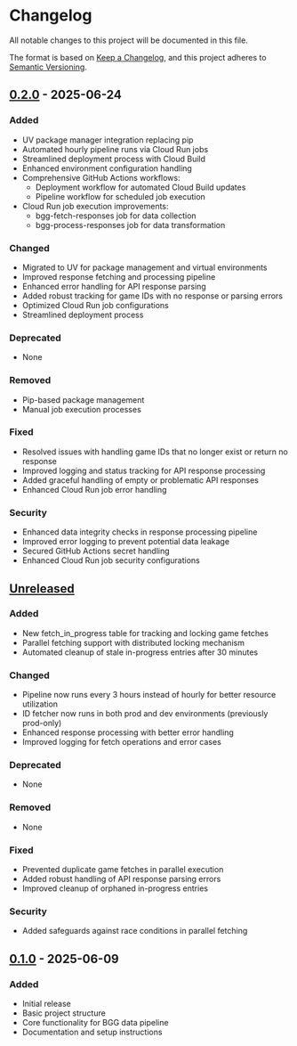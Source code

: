 # Changelog

All notable changes to this project will be documented in this file.

The format is based on [Keep a Changelog](https://keepachangelog.com/en/1.0.0/),
and this project adheres to [Semantic Versioning](https://semver.org/spec/v2.0.0.html).

## [0.2.0] - 2025-06-24

### Added
- UV package manager integration replacing pip
- Automated hourly pipeline runs via Cloud Run jobs
- Streamlined deployment process with Cloud Build
- Enhanced environment configuration handling
- Comprehensive GitHub Actions workflows:
  - Deployment workflow for automated Cloud Build updates
  - Pipeline workflow for scheduled job execution
- Cloud Run job execution improvements:
  - bgg-fetch-responses job for data collection
  - bgg-process-responses job for data transformation

### Changed
- Migrated to UV for package management and virtual environments
- Improved response fetching and processing pipeline
- Enhanced error handling for API response parsing
- Added robust tracking for game IDs with no response or parsing errors
- Optimized Cloud Run job configurations
- Streamlined deployment process

### Deprecated
- None

### Removed
- Pip-based package management
- Manual job execution processes

### Fixed
- Resolved issues with handling game IDs that no longer exist or return no response
- Improved logging and status tracking for API response processing
- Added graceful handling of empty or problematic API responses
- Enhanced Cloud Run job error handling

### Security
- Enhanced data integrity checks in response processing pipeline
- Improved error logging to prevent potential data leakage
- Secured GitHub Actions secret handling
- Enhanced Cloud Run job security configurations

## [Unreleased]

### Added
- New fetch_in_progress table for tracking and locking game fetches
- Parallel fetching support with distributed locking mechanism
- Automated cleanup of stale in-progress entries after 30 minutes

### Changed
- Pipeline now runs every 3 hours instead of hourly for better resource utilization
- ID fetcher now runs in both prod and dev environments (previously prod-only)
- Enhanced response processing with better error handling
- Improved logging for fetch operations and error cases

### Deprecated
- None

### Removed
- None

### Fixed
- Prevented duplicate game fetches in parallel execution
- Added robust handling of API response parsing errors
- Improved cleanup of orphaned in-progress entries

### Security
- Added safeguards against race conditions in parallel fetching

## [0.1.0] - 2025-06-09

### Added
- Initial release
- Basic project structure
- Core functionality for BGG data pipeline
- Documentation and setup instructions

[Unreleased]: https://github.com/yourusername/bgg-data-warehouse/compare/v0.2.0...HEAD
[0.2.0]: https://github.com/yourusername/bgg-data-warehouse/compare/v0.1.0...v0.2.0
[0.1.0]: https://github.com/yourusername/bgg-data-warehouse/releases/tag/v0.1.0
